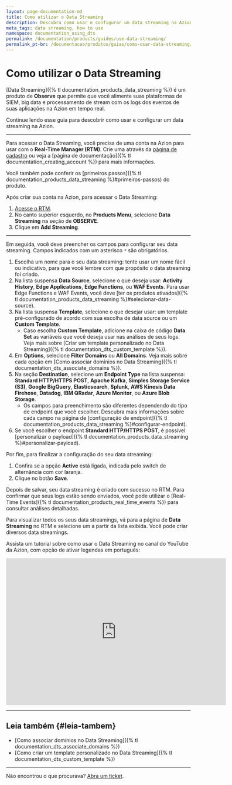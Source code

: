 ```yaml
---
layout: page-documentation-md
title: Como utilizar o Data Streaming
description: Descubra como usar e configurar um data streaming na Azion.
meta_tags: data streaming, how to use
namespace: documentation_using_dts
permalink: /documentation/products/guides/use-data-streaming/
permalink_pt-br: /documentacao/produtos/guias/como-usar-data-streaming/
---
```


# Como utilizar o Data Streaming

[Data Streaming]({% tl documentation_products_data_streaming %}) é um produto de **Observe** que permite que você alimente suas plataformas de SIEM, big data e processamento de stream com os logs dos eventos de suas aplicações na Azion em tempo real.

Continue lendo esse guia para descobrir como usar e configurar um data streaming na Azion.

---

Para acessar o Data Streaming, você precisa de uma conta na Azion para usar com o **Real-Time Manager (RTM)**. Crie uma através da [página de cadastro](https://manager.azion.com/signup/) ou veja a [página de documentação]({% tl documentation_creating_account %}) para mais informações.

Você também pode conferir os [primeiros passos]({% tl documentation_products_data_streaming %}#primeiros-passos) do produto.

Após criar sua conta na Azion, para acessar o Data Streaming:

1. [Acesse o RTM](https://manager.azion.com/).
2. No canto superior esquerdo, no **Products Menu**, selecione **Data Streaming** na seção de **OBSERVE**.
3. Clique em **Add Streaming**.

---

Em seguida, você deve preencher os campos para configurar seu data streaming. Campos indicados com um asterisco `*` são obrigatórios.

1. Escolha um nome para o seu data streaming: tente usar um nome fácil ou indicativo, para que você lembre com que propósito o data streaming foi criado.
2. Na lista suspensa **Data Source**, selecione o que deseja usar: **Activity History**, **Edge Applications**, **Edge Functions**, ou **WAF Events**. Para usar Edge Functions e WAF Events, você deve [ter os produtos ativados]({% tl documentation_products_data_streaming %}#selecionar-data-source).
3. Na lista suspensa **Template**, selecione o que desejar usar: um template pré-configurado de acordo com sua escolha de data source ou um **Custom Template**.
    - Caso escolha **Custom Template**, adicione na caixa de código **Data Set** as variáveis que você deseja usar nas análises de seus logs. Veja mais sobre [Criar um template personalizado no Data Streaming]({% tl documentation_dts_custom_template %}).
4. Em **Options**, selecione **Filter Domains** ou **All Domains**. Veja mais sobre cada opção em [Como associar domínios no Data Streaming]({% tl documentation_dts_associate_domains %}).
5. Na seção **Destination**, selecione um **Endpoint Type** na lista suspensa: **Standard HTTP/HTTPS POST**, **Apache Kafka**, **Simples Storage Service (S3)**, **Google BigQuery**, **Elasticsearch**, **Splunk**, **AWS Kinesis Data Firehose**, **Datadog**, **IBM QRadar**, **Azure Monitor**, ou **Azure Blob Storage**.
    - Os campos para preenchimento são diferentes dependendo do tipo de endpoint que você escolher. Descubra mais informações sobre cada campo na página de [configuração de endpoint]({% tl documentation_products_data_streaming %}#configurar-endpoint).
6. Se você escolher o endpoint **Standard HTTP/HTTPS POST**, é possível [personalizar o payload]({% tl documentation_products_data_streaming %}#personalizar-payload).

Por fim, para finalizar a configuração do seu data streaming:

1. Confira se a opção **Active** está ligada, indicada pelo switch de alternância com cor laranja.
2. Clique no botão **Save**.

Depois de salvar, seu data streaming é criado com sucesso no RTM. Para confirmar que seus logs estão sendo enviados, você pode utilizar o [Real-Time Events]({% tl documentation_products_real_time_events %}) para consultar análises detalhadas.

Para visualizar todos os seus data streamings, vá para a página de **Data Streaming** no RTM e selecione um a partir da lista exibida. Você pode criar diversos data streamings.

Assista um tutorial sobre como usar o Data Streaming no canal do YouTube da Azion, com opção de ativar legendas em português:

<iframe
   src="https://www.youtube.com/embed/xgagaCN1IPQ"
   loading="lazy"
   width="600"
   height="400"
   title="How to Use Data Streaming"
   frameborder="0"
   allow="accelerometer; autoplay; clipboard-write; encrypted-media; gyroscope; picture-in-picture; web-share"
   allowfullscreen></iframe>

---

## Leia também {#leia-tambem}

- [Como associar domínios no Data Streaming]({% tl documentation_dts_associate_domains %})
- [Como criar um template personalizado no Data Streaming]({% tl documentation_dts_custom_template %})

---

Não encontrou o que procurava? [Abra um ticket](https://tickets.azion.com/).
